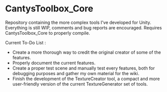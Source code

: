 # CantysToolbox_Core
Repository containing the more complex tools I've developed for Unity. Everything is still WIP, comments and bug reports are encouraged. Requires CantysToolbox_Core to properly compile.

Current To-Do List :
- Create a more thorough way to credit the original creator of some of the features.
- Properly document the current features.
- Create a proper test scene and manually test every features, both for debugging purposes and gather my own material for the wiki.
- Finish the development of the TextureCreator tool, a compact and more user-friendly version of the current TextureGenerator set of tools.

